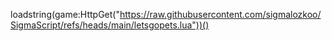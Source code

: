  
loadstring(game:HttpGet("https://raw.githubusercontent.com/sigmalozkoo/SigmaScript/refs/heads/main/letsgopets.lua"))()

